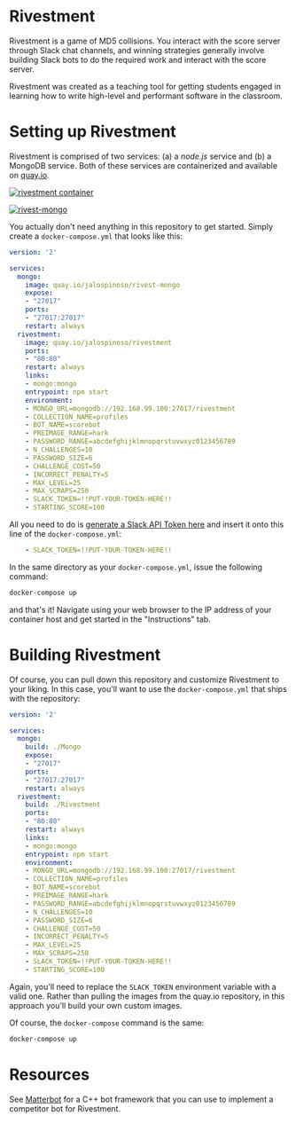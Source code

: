 Rivestment
==

Rivestment is a game of MD5 collisions. You interact with the score server
through Slack chat channels, and winning strategies generally involve building
Slack bots to do the required work and interact with the score server.

Rivestment was created as a teaching tool for getting students engaged in learning
how to write high-level and performant software in the classroom.

Setting up Rivestment
==

Rivestment is comprised of two services: (a) a *node.js* service and (b) a MongoDB
service. Both of these services are containerized and available on
[quay.io](https://quay.io/repository/jlospinoso/rivestment).

[![rivestment container](https://quay.io/repository/jlospinoso/rivestment/status "Docker Repository on Quay")](https://quay.io/repository/jlospinoso/rivestment)

[![rivest-mongo](https://quay.io/repository/jlospinoso/rivest-mongo/status "Docker Repository on Quay")](https://quay.io/repository/jlospinoso/rivest-mongo)

You actually don't need anything in this repository to get started. Simply create
a `docker-compose.yml` that looks like this:

```yml
version: '2'

services:
  mongo:
    image: quay.io/jalospinoso/rivest-mongo
    expose:
    - "27017"
    ports:
    - "27017:27017"
    restart: always
  rivestment:
    image: quay.io/jalospinoso/rivestment
    ports:
    - "80:80"
    restart: always
    links:
    - mongo:mongo
    entrypoint: npm start
    environment:
    - MONGO_URL=mongodb://192.168.99.100:27017/rivestment
    - COLLECTION_NAME=profiles
    - BOT_NAME=scorebot
    - PREIMAGE_RANGE=hark
    - PASSWORD_RANGE=abcdefghijklmnopqrstuvwxyz0123456789
    - N_CHALLENGES=10
    - PASSWORD_SIZE=6
    - CHALLENGE_COST=50
    - INCORRECT_PENALTY=5
    - MAX_LEVEL=25
    - MAX_SCRAPS=250
    - SLACK_TOKEN=!!PUT-YOUR-TOKEN-HERE!!
    - STARTING_SCORE=100
```

All you need to do is [generate a Slack API Token here](https://api.slack.com/tokens)
and insert it onto this line of the `docker-compose.yml`:

```yml
    - SLACK_TOKEN=!!PUT-YOUR-TOKEN-HERE!!
```

In the same directory as your `docker-compose.yml`, issue the following command:

```sh
docker-compose up
```

and that's it! Navigate using your web browser to the IP address of your container
host and get started in the "Instructions" tab.

Building Rivestment
==

Of course, you can pull down this repository and customize Rivestment to your liking.
In this case, you'll want to use the `docker-compose.yml` that ships with the repository:

```yml
version: '2'

services:
  mongo:
    build: ./Mongo
    expose:
    - "27017"
    ports:
    - "27017:27017"
    restart: always
  rivestment:
    build: ./Rivestment
    ports:
    - "80:80"
    restart: always
    links:
    - mongo:mongo
    entrypoint: npm start
    environment:
    - MONGO_URL=mongodb://192.168.99.100:27017/rivestment
    - COLLECTION_NAME=profiles
    - BOT_NAME=scorebot
    - PREIMAGE_RANGE=hark
    - PASSWORD_RANGE=abcdefghijklmnopqrstuvwxyz0123456789
    - N_CHALLENGES=10
    - PASSWORD_SIZE=6
    - CHALLENGE_COST=50
    - INCORRECT_PENALTY=5
    - MAX_LEVEL=25
    - MAX_SCRAPS=250
    - SLACK_TOKEN=!!PUT-YOUR-TOKEN-HERE!!
    - STARTING_SCORE=100
```

Again, you'll need to replace the `SLACK_TOKEN` environment variable with a valid one.
Rather than pulling the images from the quay.io repository, in this approach you'll build
your own custom images.

Of course, the `docker-compose` command is the same:

```sh
docker-compose up
```

Resources
==

See [Matterbot](https://github.com/JLospinoso/matterbot) for a C++ bot framework
that you can use to implement a competitor bot for Rivestment.
